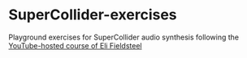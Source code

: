 # SuperCollider-exercises
Playground exercises for SuperCollider audio synthesis following the [YouTube-hosted course of Eli Fieldsteel](https://www.youtube.com/watch?v=QyAsr4FSJKs&list=PLPYzvS8A_rTZmJZjUtMG6GJ2QkLUEaY4Q)
